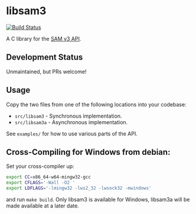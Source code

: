 # libsam3

[![Build Status](https://travis-ci.org/i2p/libsam3.svg?branch=master)](https://travis-ci.org/i2p/libsam3)

A C library for the [SAM v3 API](https://geti2p.net/en/docs/api/samv3).

## Development Status

Unmaintained, but PRs welcome!

## Usage

Copy the two files from one of the following locations into your codebase:

- `src/libsam3` - Synchronous implementation.
- `src/libsam3a` - Asynchronous implementation.

See `examples/` for how to use various parts of the API.

## Cross-Compiling for Windows from debian:

Set your cross-compiler up:

``` sh
export CC=x86_64-w64-mingw32-gcc
export CFLAGS='-Wall -O2 '
export LDFLAGS='-lmingw32 -lws2_32 -lwsock32 -mwindows'
```

and run `make build`. Only libsam3 is available for Windows, libsam3a will be
made available at a later date.
